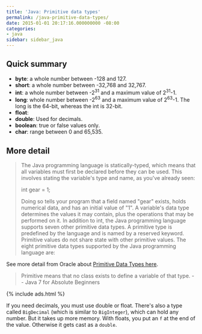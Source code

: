 ```yaml
---
title: 'Java: Primitive data types'
permalink: /java-primitive-data-types/
date: 2015-01-01 20:17:16.000000000 -08:00
categories:
- java
sidebar: sidebar_java
---
```


## Quick summary

* **byte**: a whole number between -128 and 127.
* **short**: a whole number between -32,768 and 32,767.
* **int**: a whole number between -2<sup>31</sup> and a maximum value of 2<sup>31</sup>-1.
* **long**: whole number between -2<sup>63</sup> and a maximum value of 2<sup>63</sup>-1\. The long is the 64-bit, whereas the int is 32-bit.
* **float**:
* **double**: Used for decimals.
* **boolean**: true or false values only.
* **char**: range between 0 and 65,535.

## More detail

> The Java programming language is statically-typed, which means that all variables must first be declared before they can be used. This involves stating the variable's type and name, as you've already seen:
>
> int gear = 1;
>
> Doing so tells your program that a field named "gear" exists, holds numerical data, and has an initial value of "1". A variable's data type determines the values it may contain, plus the operations that may be performed on it. In addition to int, the Java programming language supports seven other primitive data types. A primitive type is predefined by the language and is named by a reserved keyword. Primitive values do not share state with other primitive values. The eight primitive data types supported by the Java programming language are:

See more detail from Oracle about [Primitive Data Types here](https://docs.oracle.com/javase/tutorial/java/nutsandbolts/datatypes.html).

> Primitive means that no class exists to define a variable of that type.
>  -- Java 7 for Absolute Beginners

{% include ads.html %}

If you need decimals, you must use double or float. There's also a type called `BigDecimal` (which is similar to `BigInteger`), which can hold any number. But it takes up more memory. With floats, you put an `f` at the end of the value. Otherwise it gets cast as a `double`.
